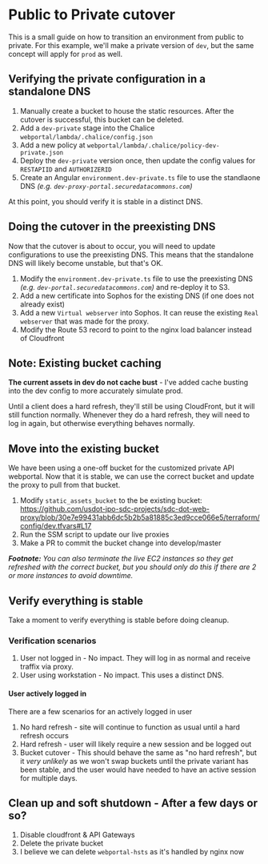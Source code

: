 
# Public to Private cutover

This is a small guide on how to transition an environment from public to private. For this example, we'll make a private version of `dev`, but the same concept will apply for `prod` as well.

## Verifying the private configuration in a standalone DNS

1. Manually create a bucket to house the static resources. After the cutover is successful, this bucket can be deleted.
1. Add a `dev-private` stage into the Chalice `webportal/lambda/.chalice/config.json`
1. Add a new policy at `webportal/lambda/.chalice/policy-dev-private.json`
1. Deploy the `dev-private` version once, then update the config values for `RESTAPIID` and `AUTHORIZERID`
1. Create an Angular `environment.dev-private.ts` file to use the standlaone DNS _(e.g. `dev-proxy-portal.securedatacommons.com`)_

At this point, you should verify it is stable in a distinct DNS.

## Doing the cutover in the preexisting DNS

Now that the cutover is about to occur, you will need to update configurations to use the preexisting DNS. This means that the standalone DNS will likely become unstable, but that's OK.

1. Modify the `environment.dev-private.ts` file to use the preexisting DNS _(e.g. `dev-portal.securedatacommons.com`)_ and re-deploy it to S3.
1. Add a new certificate into Sophos for the existing DNS (if one does not already exist)
1. Add a new `Virtual webserver` into Sophos. It can reuse the existing `Real webserver` that was made for the proxy.
1. Modify the Route 53 record to point to the nginx load balancer instead of Cloudfront

## Note: Existing bucket caching

**The current assets in dev do not cache bust** - I've added cache busting into the dev config to more accurately simulate prod.

Until a client does a hard refresh, they'll still be using CloudFront, but it will still function normally. Whenever they do a hard refresh, they will need to log in again, but otherwise everything behaves normally.

## Move into the existing bucket

We have been using a one-off bucket for the customized private API webportal. Now that it is stable, we can use the correct bucket and update the proxy to pull from that bucket.

1. Modify `static_assets_bucket` to the be existing bucket: https://github.com/usdot-jpo-sdc-projects/sdc-dot-web-proxy/blob/30e7e99431abb6dc5b2b5a81885c3ed9cce066e5/terraform/config/dev.tfvars#L17
1. Run the SSM script to update our live proxies
1. Make a PR to commit the bucket change into develop/master

_**Footnote:** You can also terminate the live EC2 instances so they get refreshed with the correct bucket, but you should only do this if there are 2 or more instances to avoid downtime._

## Verify everything is stable

Take a moment to verify everything is stable before doing cleanup.

### Verification scenarios

1. User not logged in - No impact. They will log in as normal and receive traffix via proxy.
1. User using workstation - No impact. This uses a distinct DNS.

#### User actively logged in

There are a few scenarios for an actively logged in user

1. No hard refresh - site will continue to function as usual until a hard refresh occurs
1. Hard refresh - user will likely require a new session and be logged out
1. Bucket cutover - This should behave the same as "no hard refresh", but it _very unlikely_ as we won't swap buckets until the private variant has been stable, and the user would have needed to have an active session for multiple days.

## Clean up and soft shutdown - After a few days or so?

1. Disable cloudfront & API Gateways
1. Delete the private bucket
1. I believe we can delete `webportal-hsts` as it's handled by nginx now
